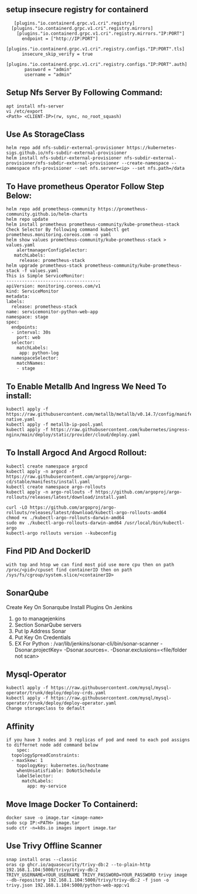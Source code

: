 ## setup insecure registry for containerd
       [plugins."io.containerd.grpc.v1.cri".registry]
      [plugins."io.containerd.grpc.v1.cri".registry.mirrors]
        [plugins."io.containerd.grpc.v1.cri".registry.mirrors."IP:PORT"]
          endpoint = ["http://IP:PORT"]
        [plugins."io.containerd.grpc.v1.cri".registry.configs."IP:PORT".tls]
          insecure_skip_verify = true
        [plugins."io.containerd.grpc.v1.cri".registry.configs."IP:PORT".auth]
           password = "admin"
           username = "admin"
## Setup Nfs Server By Following Command:
    apt install nfs-server
    vi /etc/export
    <Path> <CLIENT-IP>(rw, sync, no_root_squash)
## Use As StorageClass 
    helm repo add nfs-subdir-external-provisioner https://kubernetes-sigs.github.io/nfs-subdir-external-provisioner
    helm install nfs-subdir-external-provisioner nfs-subdir-external-provisioner/nfs-subdir-external-provisioner --create-namespace --namespace nfs-provisioner --set nfs.server=<ip> --set nfs.path=/data
## To Have prometheus Operator Follow Step Below:
    helm repo add prometheus-community https://prometheus-community.github.io/helm-charts
    helm repo update
    helm install prometheus prometheus-community/kube-prometheus-stack
    Check Selector By following command kubectl get prometheus.monitoring.coreos.com -o yaml 
    helm show values prometheus-community/kube-prometheus-stack > values.yaml
        alertmanagerConfigSelector:
       matchLabels:
         release: prometheus-stack
    helm upgrade prometheus-stack prometheus-community/kube-prometheus-stack -f values.yaml
    This is Simple ServiceMonitor:
    ------------------------------------
    apiVersion: monitoring.coreos.com/v1
    kind: ServiceMonitor
    metadata:
    labels:
      release: prometheus-stack
    name: servicemonitor-python-web-app
    namespace: stage
    spec:
      endpoints:
      - interval: 30s
        port: web
      selector:
        matchLabels:
         app: python-log
      namespaceSelector:
        matchNames:
        - stage

## To Enable Metallb And Ingress We Need To install:
    kubectl apply -f https://raw.githubusercontent.com/metallb/metallb/v0.14.7/config/manifests/metallb-native.yaml
    kubectl apply -f metallb-ip-pool.yaml
    kubectl apply -f https://raw.githubusercontent.com/kubernetes/ingress-nginx/main/deploy/static/provider/cloud/deploy.yaml
    
## To Install Argocd And Argocd Rollout:
    kubectl create namespace argocd
    kubectl apply -n argocd -f https://raw.githubusercontent.com/argoproj/argo-cd/stable/manifests/install.yaml
    kubectl create namespace argo-rollouts
    kubectl apply -n argo-rollouts -f https://github.com/argoproj/argo-rollouts/releases/latest/download/install.yaml

    curl -LO https://github.com/argoproj/argo-rollouts/releases/latest/download/kubectl-argo-rollouts-amd64
    chmod +x ./kubectl-argo-rollouts-darwin-amd64
    sudo mv ./kubectl-argo-rollouts-darwin-amd64 /usr/local/bin/kubectl-argo 
    kubectl-argo rollouts version --kubeconfig 
## Find PID And DockerID
    with top and htop we can find most pid use more cpu then on path /proc/<pid>/cpuset find containerID then on path /sys/fs/cgroup/system.slice/<containerID>
## SonarQube
   Create Key On Sonarqube
   Install Plugins On Jenkins
   1) go to managejenkins
   2) Section SonarQube servers
   3) Put Ip Address Sonar
   4) Put Key On Credentials
   5) EX For Python : /var/lib/jenkins/sonar-cli/bin/sonar-scanner -Dsonar.projectKey=<Project-Name> -Dsonar.sources=.  -Dsonar.exclusions=<file/folder not scan>
## Mysql-Operator
    kubectl apply -f https://raw.githubusercontent.com/mysql/mysql-operator/trunk/deploy/deploy-crds.yaml
    kubectl apply -f https://raw.githubusercontent.com/mysql/mysql-operator/trunk/deploy/deploy-operator.yaml
    Change storageclass to default
## Affinity 
    if you have 3 nodes and 3 replicas of pod and need to each pod assigns to differnet node add command below
        spec:
      topologySpreadConstraints:
      - maxSkew: 1
        topologyKey: kubernetes.io/hostname
        whenUnsatisfiable: DoNotSchedule
        labelSelector:
          matchLabels:
            app: my-service
## Move Image Docker To Containerd:
    docker save -o image.tar <image-name>
    sudo scp IP:<PATH> image.tar
    sudo ctr -n=k8s.io images import image.tar
## Use Trivy Offline Scanner
    snap install oras --classic
    oras cp ghcr.io/aquasecurity/trivy-db:2 --to-plain-http 192.168.1.104:5000/trivy/trivy-db:2
    TRIVY_USERNAME=YOUR_USERNAME TRIVY_PASSWORD=YOUR_PASSWORD trivy image --db-repository 192.168.1.104:5000/trivy/trivy-db:2 -f json -o trivy.json 192.168.1.104:5000/python-web-app:v1 
